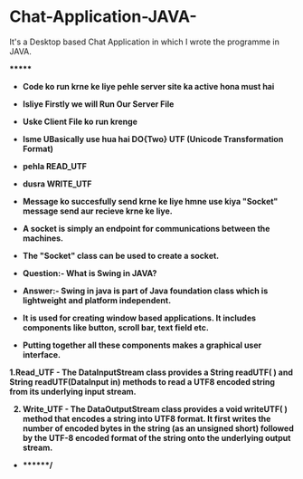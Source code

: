 # Chat-Application-JAVA-
It's a Desktop based Chat Application in which I wrote the programme in JAVA.

<b>*****
 * Code ko run krne ke liye pehle server site ka active hona must hai
 * Isliye Firstly we will Run Our Server File
 * Uske Client File ko run krenge
 * Isme UBasically use hua hai DO{Two} UTF (Unicode Transformation Format)
 * pehla READ_UTF
 * dusra WRITE_UTF
 * Message ko succesfully send krne ke liye hmne use kiya "Socket" message send aur recieve krne ke liye.
 * A socket is simply an endpoint for communications between the machines.
 * The "Socket" class can be used to create a socket.

 * Question:- What is Swing in JAVA?
 * Answer:- Swing in java is part of Java foundation class which is lightweight and platform independent.
 * It is used for creating window based applications. It includes components like button, scroll bar, text field etc.
 * Putting together all these components makes a graphical user interface.

 1.Read_UTF - The DataInputStream class provides a String readUTF( ) and String readUTF(DataInput in) methods to
 read a UTF8 encoded string from its underlying input stream.

 2. Write_UTF - The DataOutputStream class provides a void writeUTF( ) method that encodes a string into UTF8 format.
 It first writes the number of encoded bytes in the string (as an unsigned short) followed by the UTF-8 encoded format
 of the string onto the underlying output stream.
 * ******/
</b>

